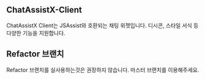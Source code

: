 ## ChatAssistX-Client
ChatAssistX Client는 JSAssist와 호환되는 채팅 위젯입니다. 디시콘, 스타일 서식 등 다양한 기능을 지원합니다.

## Refactor 브랜치
Refactor 브랜치를 실사용하는것은 권장하지 않습니다. 마스터 브랜치를 이용해주세요.
